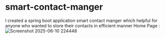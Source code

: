 # smart-contact-manger
I created a spring boot application smart contact manger which helpful for anyone who wanted to store their contacts in efficient manner
 Home Page :
 ![Screenshot 2025-06-10 224448](https://github.com/user-attachments/assets/9d700a0a-e358-4498-8c77-ef4e53811e99)
